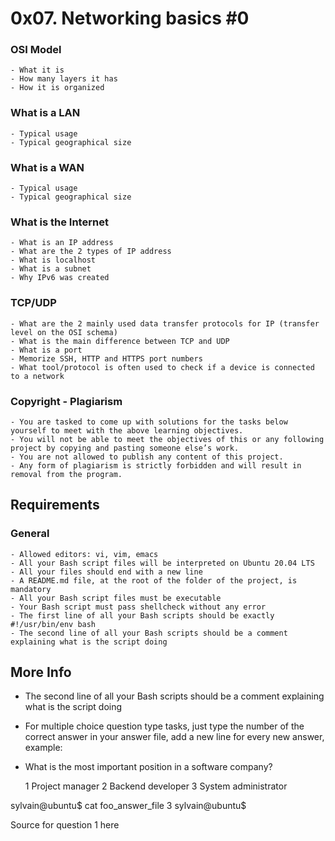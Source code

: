 # 0x07. Networking basics #0
### OSI Model
    - What it is
    - How many layers it has
    - How it is organized
### What is a LAN
    - Typical usage
    - Typical geographical size
### What is a WAN
    - Typical usage
    - Typical geographical size
### What is the Internet
    - What is an IP address
    - What are the 2 types of IP address
    - What is localhost
    - What is a subnet
    - Why IPv6 was created
### TCP/UDP
    - What are the 2 mainly used data transfer protocols for IP (transfer level on the OSI schema)
    - What is the main difference between TCP and UDP
    - What is a port
    - Memorize SSH, HTTP and HTTPS port numbers
    - What tool/protocol is often used to check if a device is connected to a network
### Copyright - Plagiarism
    - You are tasked to come up with solutions for the tasks below yourself to meet with the above learning objectives.
    - You will not be able to meet the objectives of this or any following project by copying and pasting someone else’s work.
    - You are not allowed to publish any content of this project.
    - Any form of plagiarism is strictly forbidden and will result in removal from the program.
## Requirements
### General
    - Allowed editors: vi, vim, emacs
    - All your Bash script files will be interpreted on Ubuntu 20.04 LTS
    - All your files should end with a new line
    - A README.md file, at the root of the folder of the project, is mandatory
    - All your Bash script files must be executable
    - Your Bash script must pass shellcheck without any error
    - The first line of all your Bash scripts should be exactly #!/usr/bin/env bash
    - The second line of all your Bash scripts should be a comment explaining what is the script doing
## More Info
- The second line of all your Bash scripts should be a comment explaining what is the script doing

- For multiple choice question type tasks, just type the number of the correct answer in your answer file, add a new line for every new answer, example:

- What is the most important position in a software company?

   1 Project manager
   2 Backend developer
   3 System administrator

sylvain@ubuntu$ cat foo_answer_file
3
sylvain@ubuntu$

Source for question 1 here
